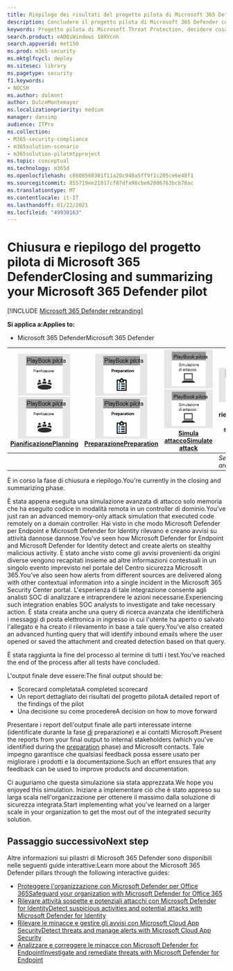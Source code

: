 ```yaml
---
title: Riepilogo dei risultati del progetto pilota di Microsoft 365 Defender
description: Concludere il progetto pilota di Microsoft 365 Defender completando la scorecard, analizzando i risultati dei report e decidendo come procedere.
keywords: Progetto pilota di Microsoft Threat Protection, decidere cosa fare dopo il progetto pilota di Microsoft Threat Protection, cosa fare dopo aver valutato Microsoft Threat Protection in produzione, transizione dal progetto pilota di Microsoft Threat Protection alla distribuzione, sicurezza informatica, minaccia persistente avanzata, sicurezza aziendale, dispositivi, dispositivo, identità, utenti, dati, applicazioni, incidenti, analisi e correzione automatizzate, ricerca avanzata
search.product: eADQiWindows 10XVcnh
search.appverid: met150
ms.prod: m365-security
ms.mktglfcycl: deploy
ms.sitesec: library
ms.pagetype: security
f1.keywords:
- NOCSH
ms.author: dolmont
author: DulceMontemayor
ms.localizationpriority: medium
manager: dansimp
audience: ITPro
ms.collection:
- M365-security-compliance
- m365solution-scenario
- m365solution-pilotmtpproject
ms.topic: conceptual
ms.technology: m365d
ms.openlocfilehash: c8608568301f11a20c940a5ff9f1c205ce6e48f1
ms.sourcegitcommit: 855719ee21017cf87dfa98cbe62806763bcb78ac
ms.translationtype: MT
ms.contentlocale: it-IT
ms.lasthandoff: 01/22/2021
ms.locfileid: "49930163"
---
```

# <a name="closing-and-summarizing-your-microsoft-365-defender-pilot"></a><span data-ttu-id="423c2-104">Chiusura e riepilogo del progetto pilota di Microsoft 365 Defender</span><span class="sxs-lookup"><span data-stu-id="423c2-104">Closing and summarizing your Microsoft 365 Defender pilot</span></span>  

[!INCLUDE [Microsoft 365 Defender rebranding](../includes/microsoft-defender.md)]


<span data-ttu-id="423c2-105">**Si applica a:**</span><span class="sxs-lookup"><span data-stu-id="423c2-105">**Applies to:**</span></span>
- <span data-ttu-id="423c2-106">Microsoft 365 Defender</span><span class="sxs-lookup"><span data-stu-id="423c2-106">Microsoft 365 Defender</span></span>



|<span data-ttu-id="423c2-107">[![Pianificazione](../../media/phase-diagrams/1-planning.png)](mtp-pilot-plan.md)</span><span class="sxs-lookup"><span data-stu-id="423c2-107">[![Planning](../../media/phase-diagrams/1-planning.png)](mtp-pilot-plan.md)</span></span><br/>[<span data-ttu-id="423c2-108">Pianificazione</span><span class="sxs-lookup"><span data-stu-id="423c2-108">Planning</span></span>](mtp-pilot-plan.md) |<span data-ttu-id="423c2-109">[![Preparazione](../../media/phase-diagrams/2-prepare.png)](prepare-mtpeval.md)</span><span class="sxs-lookup"><span data-stu-id="423c2-109">[![Prepare](../../media/phase-diagrams/2-prepare.png)](prepare-mtpeval.md)</span></span><br/>[<span data-ttu-id="423c2-110">Preparazione</span><span class="sxs-lookup"><span data-stu-id="423c2-110">Preparation</span></span>](prepare-mtpeval.md) | <span data-ttu-id="423c2-111">[![Simula attacco](../../media/phase-diagrams/3-simluate.png)](mtp-pilot-simulate.md)</span><span class="sxs-lookup"><span data-stu-id="423c2-111">[![Simulate attack](../../media/phase-diagrams/3-simluate.png)](mtp-pilot-simulate.md)</span></span><br/>[<span data-ttu-id="423c2-112">Simula attacco</span><span class="sxs-lookup"><span data-stu-id="423c2-112">Simulate attack</span></span>](mtp-pilot-simulate.md) | ![Chiudi e riepiloga](../../media/phase-diagrams/4-summary.png)<br/><span data-ttu-id="423c2-114">Chiudi e riepiloga</span><span class="sxs-lookup"><span data-stu-id="423c2-114">Close and summarize</span></span>|
|--|--|--|--|
|| | |<span data-ttu-id="423c2-115">*Sei qui!*</span><span class="sxs-lookup"><span data-stu-id="423c2-115">*You are here!*</span></span>|


<span data-ttu-id="423c2-116">È in corso la fase di chiusura e riepilogo.</span><span class="sxs-lookup"><span data-stu-id="423c2-116">You're currently in the closing and summarizing phase.</span></span>

<span data-ttu-id="423c2-117">È stata appena eseguita una simulazione avanzata di attacco solo memoria che ha eseguito codice in modalità remota in un controller di dominio.</span><span class="sxs-lookup"><span data-stu-id="423c2-117">You’ve just ran an advanced memory-only attack simulation that executed code remotely on a domain controller.</span></span> <span data-ttu-id="423c2-118">Hai visto in che modo Microsoft Defender per Endpoint e Microsoft Defender for Identity rilevano e creano avvisi su attività dannose dannose.</span><span class="sxs-lookup"><span data-stu-id="423c2-118">You’ve seen how Microsoft Defender for Endpoint and Microsoft Defender for Identity detect and create alerts on stealthy malicious activity.</span></span> <span data-ttu-id="423c2-119">È stato anche visto come gli avvisi provenienti da origini diverse vengono recapitati insieme ad altre informazioni contestuali in un singolo evento imprevisto nel portale del Centro sicurezza Microsoft 365.</span><span class="sxs-lookup"><span data-stu-id="423c2-119">You’ve also seen how alerts from different sources are delivered along with other contextual information into a single incident in the Microsoft 365 Security Center portal.</span></span> <span data-ttu-id="423c2-120">L'esperienza di tale integrazione consente agli analisti SOC di analizzare e intraprendere le azioni necessarie.</span><span class="sxs-lookup"><span data-stu-id="423c2-120">Experiencing such integration enables SOC analysts to investigate and take necessary action.</span></span> <span data-ttu-id="423c2-121">È stata creata anche una query di ricerca avanzata che identificherà i messaggi di posta elettronica in ingresso in cui l'utente ha aperto o salvato l'allegato e ha creato il rilevamento in base a tale query.</span><span class="sxs-lookup"><span data-stu-id="423c2-121">You’ve also created an advanced hunting query that will identify inbound emails where the user opened or saved the attachment and created detection based on that query.</span></span>

<span data-ttu-id="423c2-122">È stata raggiunta la fine del processo al termine di tutti i test.</span><span class="sxs-lookup"><span data-stu-id="423c2-122">You’ve reached the end of the process after all tests have concluded.</span></span>

<span data-ttu-id="423c2-123">L'output finale deve essere:</span><span class="sxs-lookup"><span data-stu-id="423c2-123">The final output should be:</span></span>

- <span data-ttu-id="423c2-124">Scorecard completata</span><span class="sxs-lookup"><span data-stu-id="423c2-124">A completed scorecard</span></span>
- <span data-ttu-id="423c2-125">Un report dettagliato dei risultati del progetto pilota</span><span class="sxs-lookup"><span data-stu-id="423c2-125">A detailed report of the findings of the pilot</span></span>
- <span data-ttu-id="423c2-126">Una decisione su come procedere</span><span class="sxs-lookup"><span data-stu-id="423c2-126">A decision on how to move forward</span></span>

<span data-ttu-id="423c2-127">Presentare i report dell'output finale alle parti interessate interne (identificate durante la fase [di](https://docs.microsoft.com/microsoft-365/security/mtp/prepare-mtpeval) preparazione) e ai contatti Microsoft.</span><span class="sxs-lookup"><span data-stu-id="423c2-127">Present the reports from your final output to internal stakeholders (which you’ve identified during the [preparation](https://docs.microsoft.com/microsoft-365/security/mtp/prepare-mtpeval) phase) and Microsoft contacts.</span></span> <span data-ttu-id="423c2-128">Tale impegno garantisce che qualsiasi feedback possa essere usato per migliorare i prodotti e la documentazione.</span><span class="sxs-lookup"><span data-stu-id="423c2-128">Such an effort ensures that any feedback can be used to improve products and documentation.</span></span>

<span data-ttu-id="423c2-129">Ci auguriamo che questa simulazione sia stata apprezzata.</span><span class="sxs-lookup"><span data-stu-id="423c2-129">We hope you enjoyed this simulation.</span></span> <span data-ttu-id="423c2-130">Iniziare a implementare ciò che è stato appreso su larga scala nell'organizzazione per ottenere il massimo dalla soluzione di sicurezza integrata.</span><span class="sxs-lookup"><span data-stu-id="423c2-130">Start implementing what you've learned on a larger scale in your organization to get the most out of the integrated security solution.</span></span>

## <a name="next-step"></a><span data-ttu-id="423c2-131">Passaggio successivo</span><span class="sxs-lookup"><span data-stu-id="423c2-131">Next step</span></span>
<span data-ttu-id="423c2-132">Altre informazioni sui pilastri di Microsoft 365 Defender sono disponibili nelle seguenti guide interattive:</span><span class="sxs-lookup"><span data-stu-id="423c2-132">Learn more about the Microsoft 365 Defender pillars through the following interactive guides:</span></span>
- [<span data-ttu-id="423c2-133">Proteggere l'organizzazione con Microsoft Defender per Office 365</span><span class="sxs-lookup"><span data-stu-id="423c2-133">Safeguard your organization with Microsoft Defender for Office 365</span></span>](https://aka.ms/O365ATP-Interactive-Guide)
- [<span data-ttu-id="423c2-134">Rilevare attività sospette e potenziali attacchi con Microsoft Defender for Identity</span><span class="sxs-lookup"><span data-stu-id="423c2-134">Detect suspicious activities and potential attacks with Microsoft Defender for Identity</span></span>](https://aka.ms/AATP-Interactive-Guide)
- [<span data-ttu-id="423c2-135">Rilevare le minacce e gestire gli avvisi con Microsoft Cloud App Security</span><span class="sxs-lookup"><span data-stu-id="423c2-135">Detect threats and manage alerts with Microsoft Cloud App Security</span></span>](https://aka.ms/DetectThreatsAndAlertsMCAS-InteractiveGuide)
- [<span data-ttu-id="423c2-136">Analizzare e correggere le minacce con Microsoft Defender for Endpoint</span><span class="sxs-lookup"><span data-stu-id="423c2-136">Investigate and remediate threats with Microsoft Defender for Endpoint</span></span>](https://aka.ms/MDATP-IR-Interactive-Guide)

